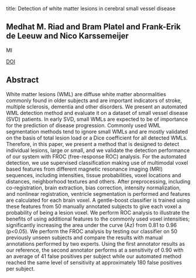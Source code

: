 title: Detection of white matter lesions in cerebral small vessel disease

## Medhat M. Riad and Bram Platel and Frank-Erik de Leeuw and Nico Karssemeijer
MI

<a href="https://doi.org/10.1117/12.2007940">DOI</a>

## Abstract
White matter lesions (WML) are diffuse white matter abnormalities commonly found in older subjects and are important indicators of stroke, multiple sclerosis, dementia and other disorders. We present an automated WML detection method and evaluate it on a dataset of small vessel disease (SVD) patients. In early SVD, small WMLs are expected to be of importance for the prediction of disease progression. Commonly used WML segmentation methods tend to ignore small WMLs and are mostly validated on the basis of total lesion load or a Dice coefficient for all detected WMLs. Therefore, in this paper, we present a method that is designed to detect individual lesions, large or small, and we validate the detection performance of our system with FROC (free-response ROC) analysis. For the automated detection, we use supervised classification making use of multimodal voxel based features from different magnetic resonance imaging (MRI) sequences, including intensities, tissue probabilities, voxel locations and distances, neighborhood textures and others. After preprocessing, including co-registration, brain extraction, bias correction, intensity normalization, and nonlinear registration, ventricle segmentation is performed and features are calculated for each brain voxel. A gentle-boost classifier is trained using these features from 50 manually annotated subjects to give each voxel a probability of being a lesion voxel. We perform ROC analysis to illustrate the benefits of using additional features to the commonly used voxel intensities; significantly increasing the area under the curve (Az) from 0.81 to 0.96 (p<0.05). We perform the FROC analysis by testing our classifier on 50 previously unseen subjects and compare the results with manual annotations performed by two experts. Using the first annotator results as our reference, the second annotator performs at a sensitivity of 0.90 with an average of 41 false positives per subject while our automated method reached the same level of sensitivity at approximately 180 false positives per subject.


